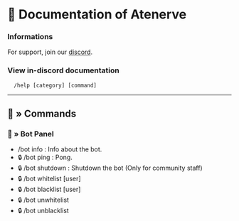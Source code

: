 # 🤖 Documentation of Atenerve

### Informations

For support, join our [discord](https://discord.gg/CrQ7UTN8am).

### View in-discord documentation

```
  /help [category] [command]
```

---

## 📜 » Commands
### 📜 » Bot Panel
* /bot info : Info about the bot.
* 🔒 /bot ping : Pong.
* 🔒 /bot shutdown : Shutdown the bot (Only for community staff)
* 🔒 /bot whitelist [user]
* 🔒 /bot blacklist [user]
* 🔒 /bot unwhitelist <user>
* 🔒 /bot unblacklist <user>
